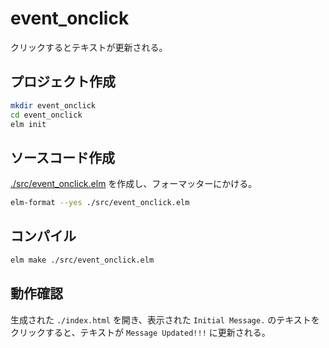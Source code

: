 # event_onclick

クリックするとテキストが更新される。


## プロジェクト作成

```sh
mkdir event_onclick
cd event_onclick
elm init
```

## ソースコード作成

[./src/event_onclick.elm](./src/event_onclick.elm) を作成し、フォーマッターにかける。

```sh
elm-format --yes ./src/event_onclick.elm
```

## コンパイル

```sh
elm make ./src/event_onclick.elm
```

## 動作確認

生成された `./index.html` を開き、表示された `Initial Message.` のテキストをクリックすると、テキストが `Message Updated!!!` に更新される。

